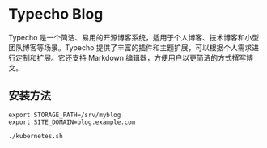 # Typecho Blog

Typecho 是一个简洁、易用的开源博客系统，适用于个人博客、技术博客和小型团队博客等场景。Typecho 提供了丰富的插件和主题扩展，可以根据个人需求进行定制和扩展。它还支持 Markdown 编辑器，方便用户以更简洁的方式撰写博文。

## 安装方法

```shell
export STORAGE_PATH=/srv/myblog
export SITE_DOMAIN=blog.example.com

./kubernetes.sh
```
